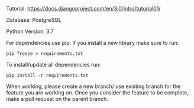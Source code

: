 Tutorial: https://docs.djangoproject.com/en/3.0/intro/tutorial01/

Database: PostgreSQL

Python Version: 3.7

For dependencies use pip. If you install a new library make sure to run:

`pip freeze > requirements.txt`

To install/update all dependencies run: 

`pip install -r requirements.txt`

When working, please create a new branch/ use existing branch for the feature you are working on. Once you consider the feature to be complete, make a pull request on the parent branch. 